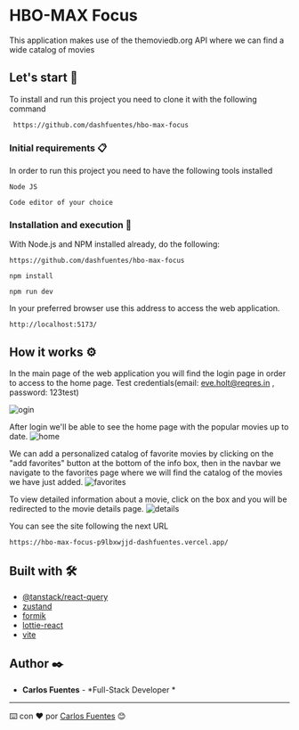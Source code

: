 # HBO-MAX Focus 

This application makes use of the themoviedb.org API where we can find a wide catalog of movies

## Let's start 🚀

To install and run this project you need to clone it with the following command

```
 https://github.com/dashfuentes/hbo-max-focus
```

### Initial requirements 📋

In order to run this project you need to have the following tools installed

```
Node JS
```
```
Code editor of your choice
```

### Installation and execution 🔧

With Node.js and NPM installed already, do the following:

```
https://github.com/dashfuentes/hbo-max-focus
```
```
npm install
```
```
npm run dev
```

In your preferred browser use this address to access the web application.

```
http://localhost:5173/
```
## How it works ⚙️

In the main page of the web application you will find the login page in order to access to the home page.
Test credentials(email: eve.holt@reqres.in , password: 123test)

![ogin](https://user-images.githubusercontent.com/23019921/198047415-ff558319-ad7b-4b8d-98bc-d9d3169aaa3c.PNG)

After login  we'll be able to see the home page with the popular movies up to date.
![home](https://user-images.githubusercontent.com/23019921/198048036-b04a5f40-cdd6-41c8-97a4-1094752b99b4.PNG)


We can add a personalized catalog of favorite movies by clicking on the "add favorites" button at the bottom of the info box, then in the navbar we navigate to the favorites page where we will find the catalog of the movies we have just added.
![favorites](https://user-images.githubusercontent.com/23019921/198048817-5d6fe706-b42d-4ad7-b560-4bc608410cb3.PNG)

To view detailed information about a movie, click on the box and you will be redirected to the movie details page.
![details](https://user-images.githubusercontent.com/23019921/198049207-debdef19-9642-4588-9d01-5963fb8a3114.PNG)


You can see the site following the next URL
```
https://hbo-max-focus-p9lbxwjjd-dashfuentes.vercel.app/
```

## Built with 🛠️


* [@tanstack/react-query](https://tanstack.com/query/v4/?from=reactQueryV3&original=https://react-query-v3.tanstack.com/) 
* [zustand](https://github.com/pmndrs/zustand) 
* [formik](https://formik.org/) 
* [lottie-react](https://lottiereact.com/) 
* [vite](https://vitejs.dev/guide/) 



## Author ✒️


* **Carlos Fuentes** - *Full-Stack Developer *



---
⌨️ con ❤️ por [Carlos Fuentes](https://github.com/dashfuentes) 😊
